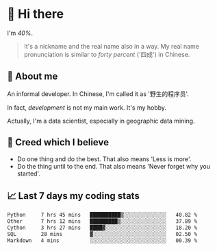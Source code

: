 # 👋 Hi there

I'm *40%*.

> It's a nickname and the real name also in a way.
> My real name pronunciation is similar to *forty percent* ('四成') in Chinese.

## :speech_balloon: About me

An informal developer. In Chinese, I'm called it as '野生的程序员'.

In fact, _development_ is not my main work. It's my hobby.

Actually, I'm a data scientist, especially in geographic data mining.

## :see_no_evil: Creed which I believe

- Do one thing and do the best. That also means 'Less is more'.
- Do the thing until to the end. That also means 'Never forget why you started'.

## :chart_with_upwards_trend: Last 7 days my coding stats

<!--START_SECTION:waka-->

```txt
Python     7 hrs 45 mins   ██████████▒░░░░░░░░░░░░░░   40.82 %
Other      7 hrs 12 mins   █████████▒░░░░░░░░░░░░░░░   37.89 %
Cython     3 hrs 27 mins   ████▓░░░░░░░░░░░░░░░░░░░░   18.20 %
SQL        28 mins         ▓░░░░░░░░░░░░░░░░░░░░░░░░   02.50 %
Markdown   4 mins          ░░░░░░░░░░░░░░░░░░░░░░░░░   00.39 %
```

<!--END_SECTION:waka-->
